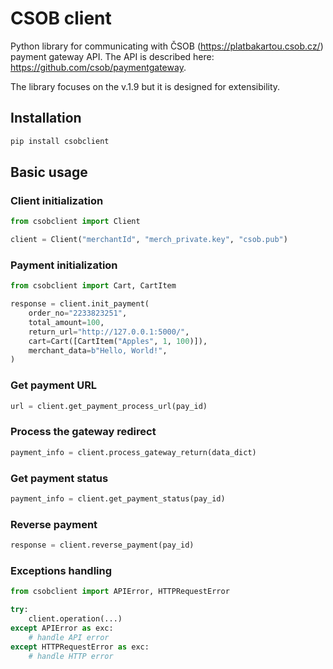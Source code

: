 # CSOB client
Python library for communicating with ČSOB (<https://platbakartou.csob.cz/>) payment gateway API. The API is described here: <https://github.com/csob/paymentgateway>.

The library focuses on the v.1.9 but it is designed for extensibility.


## Installation
```bash
pip install csobclient
```

## Basic usage

### Client initialization
```python
from csobclient import Client

client = Client("merchantId", "merch_private.key", "csob.pub")
```

### Payment initialization
```python
from csobclient import Cart, CartItem

response = client.init_payment(
    order_no="2233823251",
    total_amount=100,
    return_url="http://127.0.0.1:5000/",
    cart=Cart([CartItem("Apples", 1, 100)]),
    merchant_data=b"Hello, World!",
)
```

### Get payment URL
```python
url = client.get_payment_process_url(pay_id)
```

### Process the gateway redirect
```python
payment_info = client.process_gateway_return(data_dict)
```

### Get payment status
```python
payment_info = client.get_payment_status(pay_id)
```

### Reverse payment
```python
response = client.reverse_payment(pay_id)
```

### Exceptions handling
```python
from csobclient import APIError, HTTPRequestError

try:
    client.operation(...)
except APIError as exc:
    # handle API error
except HTTPRequestError as exc:
    # handle HTTP error
```
